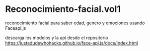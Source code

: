# Reconocimiento-facial.vol1
reconocimiento facial para saber edad, genero y emociones usando Faceapi.js

descarga los modelos y la api desde el repositorio https://justadudewhohacks.github.io/face-api.js/docs/index.html
